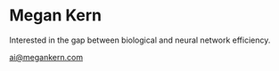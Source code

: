 <h1> Megan Kern </h1>
Interested in the gap between biological and neural network efficiency.

ai@megankern.com
